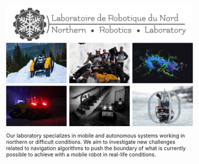 ![Norlab](/profile/norlab_github_image.png)

Our laboratory specializes in mobile and autonomous systems working in northern or difficult conditions.
We aim to investigate new challenges related to navigation algorithms to push the boundary of what is currently possible to achieve with a mobile robot in real-life conditions.
